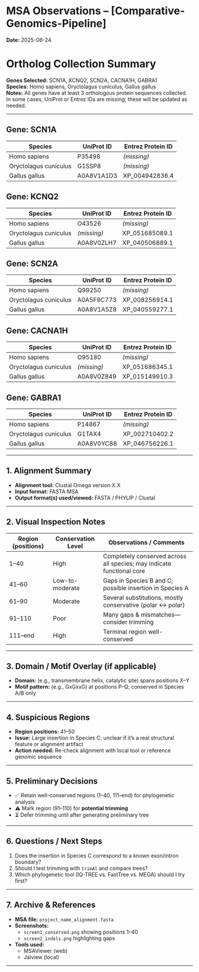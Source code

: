 # MSA Observations – [Comparative-Genomics-Pipeline]
**Date:** 2025-06-24  

# Ortholog Collection Summary  
**Genes Selected:** SCN1A, KCNQ2, SCN2A, CACNA1H, GABRA1  
**Species:** Homo sapiens, Oryctolagus cuniculus, Gallus gallus  
**Notes:** All genes have at least 3 orthologous protein sequences collected. In some cases, UniProt or Entrez IDs are missing; these will be updated as needed.

---

## Gene: SCN1A
| Species               | UniProt ID | Entrez Protein ID     |
|----------------------|------------|------------------------|
| Homo sapiens          | P35498     | *(missing)*            |
| Oryctolagus cuniculus | G1SSP8     | *(missing)*            |
| Gallus gallus         | A0A8V1A1D3 | XP_004942836.4         |

## Gene: KCNQ2
| Species               | UniProt ID | Entrez Protein ID     |
|----------------------|------------|------------------------|
| Homo sapiens          | O43526     | *(missing)*            |
| Oryctolagus cuniculus | *(missing)*| XP_051685089.1         |
| Gallus gallus         | A0A8V0ZLH7 | XP_040506889.1         |

## Gene: SCN2A
| Species               | UniProt ID | Entrez Protein ID     |
|----------------------|------------|------------------------|
| Homo sapiens          | Q99250     | *(missing)*            |
| Oryctolagus cuniculus | A0A5F9C773 | XP_008256914.1         |
| Gallus gallus         | A0A8V1A5Z8 | XP_040559277.1         |

## Gene: CACNA1H
| Species               | UniProt ID | Entrez Protein ID     |
|----------------------|------------|------------------------|
| Homo sapiens          | O95180     | *(missing)*            |
| Oryctolagus cuniculus | *(missing)*| XP_051686345.1         |
| Gallus gallus         | A0A8V0Z849 | XP_015149910.3         |

## Gene: GABRA1
| Species               | UniProt ID | Entrez Protein ID     |
|----------------------|------------|------------------------|
| Homo sapiens          | P14867     | *(missing)*            |
| Oryctolagus cuniculus | G1TAX4     | XP_002710402.2         |
| Gallus gallus         | A0A8V0YC88 | XP_046756226.1         |

---

## 1. Alignment Summary
- **Alignment tool:** Clustal Omega version X.X  
- **Input format:** FASTA MSA  
- **Output format(s) used/viewed:** FASTA / PHYLIP / Clustal  

---

## 2. Visual Inspection Notes
| Region (positions) | Conservation Level | Observations / Comments |
|--------------------|--------------------|--------------------------|
| 1–40               | High               | Completely conserved across all species; may indicate functional core |
| 41–60              | Low-to-moderate    | Gaps in Species B and C; possible insertion in Species A |
| 61–90              | Moderate           | Several substitutions, mostly conservative (polar ↔ polar) |
| 91–110             | Poor               | Many gaps & mismatches—consider trimming |
| 111–end            | High               | Terminal region well-conserved |

---

## 3. Domain / Motif Overlay (if applicable)
- **Domain:** (e.g., transmembrane helix, catalytic site) spans positions X–Y  
- **Motif pattern:** (e.g., GxGxxG) at positions P–Q; conserved in Species A/B only  

---

## 4. Suspicious Regions
- **Region positions:** 41–50  
- **Issue:** Large insertion in Species C; unclear if it’s a real structural feature or alignment artifact  
- **Action needed:** Re-check alignment with local tool or reference genomic sequence  

---

## 5. Preliminary Decisions
- ✅ Retain well-conserved regions (1–40, 111–end) for phylogenetic analysis  
- ⚠️ Mark region (91–110) for **potential trimming**  
- ⏳ Defer trimming until after generating preliminary tree  

---

## 6. Questions / Next Steps
1. Does the insertion in Species C correspond to a known exon/intron boundary?  
2. Should I test trimming with `trimAl` and compare trees?  
3. Which phylogenetic tool (IQ-TREE vs. FastTree vs. MEGA) should I try first?

---

## 7. Archive & References
- **MSA file:** `project_name_alignment.fasta`  
- **Screenshots:**  
  - `screen1_conserved.png` showing positions 1–40  
  - `screen2_indels.png` highlighting gaps  
- **Tools used:**  
  - MSAViewer (web)  
  - Jalview (local)  

---

